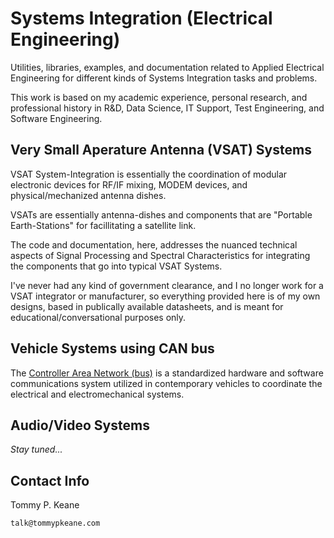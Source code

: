 # Systems Integration (Electrical Engineering)

Utilities, libraries, examples, and documentation related to Applied Electrical Engineering for different kinds of Systems Integration tasks and problems.

This work is based on my academic experience, personal research, and professional history in R&D, Data Science, IT Support, Test Engineering, and Software Engineering.

## Very Small Aperature Antenna (VSAT) Systems

VSAT System-Integration is essentially the coordination of modular electronic devices for RF/IF mixing, MODEM devices, and physical/mechanized antenna dishes.

VSATs are essentially antenna-dishes and components that are "Portable Earth-Stations" for facillitating a satellite link.

The code and documentation, here, addresses the nuanced technical aspects of Signal Processing and Spectral Characteristics for integrating the components that go into typical VSAT Systems.

I've never had any kind of government clearance, and I no longer work for a VSAT integrator or manufacturer, so everything provided here is of my own designs, based in publically available datasheets, and is meant for educational/conversational purposes only.

## Vehicle Systems using CAN bus

The [Controller Area Network (bus)](https://en.wikipedia.org/wiki/CAN_bus) is a standardized hardware and software communications system utilized in contemporary vehicles to coordinate the electrical and electromechanical systems.

## Audio/Video Systems

_Stay tuned..._


## Contact Info

Tommy P. Keane

`talk@tommypkeane.com`


